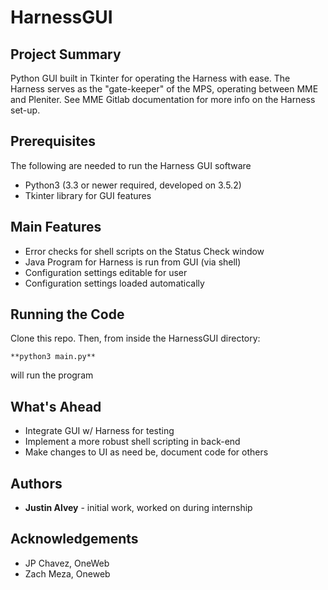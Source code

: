 # HarnessGUI

## Project Summary
Python GUI built in Tkinter for operating the Harness with ease. The Harness serves as the "gate-keeper" of the MPS, operating between MME and Pleniter. See MME Gitlab documentation for more info on the Harness set-up.

## Prerequisites
The following are needed to run the Harness GUI software
- Python3 (3.3 or newer required, developed on 3.5.2)
- Tkinter library for GUI features

## Main Features
- Error checks for shell scripts on the Status Check window
- Java Program for Harness is run from GUI (via shell)
- Configuration settings editable for user
- Configuration settings loaded automatically

## Running the Code
Clone this repo. Then, from inside the HarnessGUI directory: 
```
**python3 main.py**
```
will run the program

## What's Ahead
- Integrate GUI w/ Harness for testing
- Implement a more robust shell scripting in back-end
- Make changes to UI as need be, document code for others

## Authors
- **Justin Alvey** - initial work, worked on during internship

## Acknowledgements
- JP Chavez, OneWeb
- Zach Meza, Oneweb
